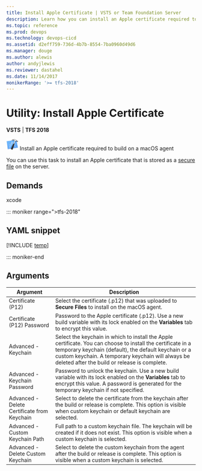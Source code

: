 ```yaml
---
title: Install Apple Certificate | VSTS or Team Foundation Server
description: Learn how you can install an Apple certificate required to build on a macOS agent on VSTS and Team Foundation Server TFS
ms.topic: reference
ms.prod: devops
ms.technology: devops-cicd
ms.assetid: d2eff759-736d-4b7b-8554-7ba0960d49d6
ms.manager: douge
ms.author: alewis
author: andyjlewis
ms.reviewer: dastahel
ms.date: 11/14/2017
monikerRange: '>= tfs-2018'
---
```



# Utility: Install Apple Certificate

**VSTS** | **TFS 2018**

![](../build/_img/xcode.png) Install an Apple certificate required to build on a macOS agent

You can use this task to install an Apple certificate that is stored as a [secure file](../../library/secure-files.md) on the server. 

## Demands

xcode

::: moniker range=">tfs-2018"

## YAML snippet

[!INCLUDE [temp](../_shared/yaml/InstallAppleCertificateV2.md)]

::: moniker-end

## Arguments

| Argument | Description |
| -------- | ----------- |
| Certificate (P12) | Select the certificate (.p12) that was uploaded to **Secure Files** to install on the macOS agent. |
| Certificate (P12) Password | Password to the Apple certificate (.p12). Use a new build variable with its lock enabled on the **Variables** tab to encrypt this value. |
| Advanced - Keychain | Select the keychain in which to install the Apple certificate. You can choose to install the certificate in a temporary keychain (default), the default keychain or a custom keychain. A temporary keychain will always be deleted after the build or release is complete. |
| Advanced - Keychain Password | Password to unlock the keychain. Use a new build variable with its lock enabled on the **Variables** tab to encrypt this value. A password is generated for the temporary keychain if not specified. |
| Advanced - Delete Certificate from Keychain | Select to delete the certificate from the keychain after the build or release is complete. This option is visible when custom keychain or default keychain are selected. |
| Advanced - Custom Keychain Path | Full path to a custom keychain file. The keychain will be created if it does not exist. This option is visible when a custom keychain is selected. |
| Advanced - Delete Custom Keychain | Select to delete the custom keychain from the agent after the build or release is complete. This option is visible when a custom keychain is selected. |
